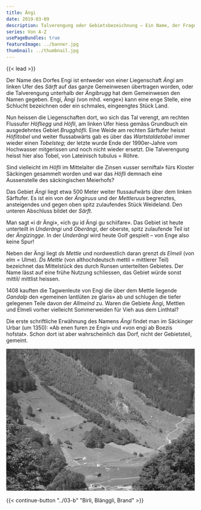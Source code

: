 ```yaml
---
title: Ängi
date: 2019-03-09
description: Talverengung oder Gebietsbezeichnung – Ein Name, der Fragen aufwirft
series: Von A-Z
usePageBundles: true
featureImage: ../banner.jpg
thumbnail: ../thumbnail.jpg
---
```


{{< lead >}}

Der Name des Dorfes Engi ist entweder von einer Liegenschaft *Ängi* am linken
Ufer des *Särft* auf das ganze Gemeinwesen übertragen worden, oder die
Talverengung  unterhalb der *Ängibrugg* hat dem Gemeinwesen den Namen gegeben.
Engi, Ängi (von mhd. «enge») kann eine enge Stelle, eine Schlucht bezeichnen
oder ein schmales, eingeengtes Stück Land.

Nun heissen die Liegenschaften dort, wo sich das Tal verengt, am rechten
Flussufer *Höfliegg* und *Höfli*, am linken Ufer hiess gemäss Grundbuch ein
ausgedehntes Gebiet *Brugghöfli*. Eine Weide am rechten Särftufer heisst
*Höflitobel* und weiter flussabwärts gab es über das *Wartstaldetobel* immer
wieder einen *Tobelsteg*; der letzte wurde Ende der 1990er-Jahre vom Hochwasser
mitgerissen und noch nicht wieder ersetzt. Die Talverengung heisst hier also
Tobel, von Lateinisch tubulus = Röhre.

Sind vielleicht im *Höfli* im Mittelalter die Zinsen «usser serniftal» fürs
Kloster Säckingen gesammelt worden und war das *Höfli* demnach eine
Aussenstelle des säckingischen Meierhofs?

Das Gebiet *Ängi* liegt etwa 500 Meter weiter flussaufwärts über dem linken
Särftufer. Es ist ein von der *Ängiruus* und der *Mettleruus* begrenztes,
ansteigendes und gegen oben spitz zulaufendes Stück Weideland. Den unteren
Abschluss bildet der *Särft*.

Man sagt «i dr Ängi», «ich gu id Ängi gu schiifare». Das Gebiet ist heute
unterteilt in *Underängi* und *Oberängi*, der oberste, spitz zulaufende Teil
ist der *Ängizingge*. In der *Underängi* wird heute Golf gespielt – von Enge
also keine Spur!

Neben der Ängi liegt *ds Mettle* und nordwestlich daran grenzt *ds Elmeli* (von
elm = Ulme). *Ds Mettle* (von althochdeutsch mettil = mittlerer Teil)
bezeichnet das Mittelstück des durch Runsen unterteilten Gebietes. Der Name
lässt auf eine frühe Nutzung schliessen, das Gebiet würde sonst mittil/
mittlist heissen.

1408 kauften die Tagwenleute von Engi die über dem Mettle liegende *Gandalp*
den «gemeinen lantlüten ze glaris» ab und schlugen die tiefer gelegenen Teile
davon der *Allmeind* zu. Waren die Gebiete Ängi, Mettlen und Elmeli vorher
vielleicht Sommerweiden für Vieh aus dem Linthtal?

Die erste schriftliche Erwähnung des Namens *Ängi* findet man im Säckinger
Urbar (um 1350): «Ab enen furen ze Engi» und «von engi ab Boezis hofstat».
Schon dort ist aber wahrscheinlich das Dorf, nicht der Gebietsteil, gemeint.

![«D Ängi» (im Vordergrund) und «dr Mettle», getrennt durch die von links oben nach rechts unten verlaufende «Mettlenruus». «D Ängi» gab vermutlich dem ganzen Dorf den Namen.](p7035724.jpg)

{{< continue-button "../03-b" "Birli, Blänggli, Brand" >}}
